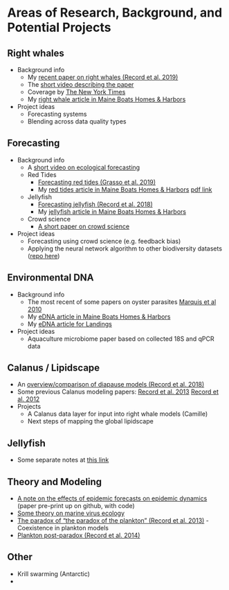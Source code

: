 # Areas of Research, Background, and Potential Projects

## Right whales

 - Background info
   - My [recent paper on right whales (Record et al. 2019)](https://tos.org/oceanography/article/rapid-climate-driven-circulation-changes-threaten-conservation-of-endangere)
   - The [short video describing the paper](https://vimeo.com/374791099)
   - Coverage by [The New York Times](https://www.nytimes.com/2019/05/23/science/right-whales-endangered.html)
   - My [right whale article in Maine Boats Homes & Harbors](https://maineboats.com/print/issue-153/uncertain-future-right-whales)
 - Project ideas
   - Forecasting systems
   - Blending across data quality types
   
## Forecasting

 - Background info
   - A [short video on ecological forecasting](https://vimeo.com/371223781)
   - Red Tides
     - [Forecasting red tides (Grasso et al. 2019)](https://esajournals.onlinelibrary.wiley.com/doi/full/10.1002/ecs2.2960)
     - My [red tides article in Maine Boats Homes & Harbors](https://maineboats.com/print/issue-150/hunt-red-tides) [pdf link](https://www.researchgate.net/publication/323113871_The_Hunt_for_Red_Tides_The_biology_of_toxic_algal_blooms/link/5c325334458515a4c712afe0/download)
   - Jellyfish
     - [Forecasting jellyfish (Record et al. 2018)](https://www.nrcresearchpress.com/doi/full/10.1139/anc-2017-0003)
     - My [jellyfish article in Maine Boats Homes & Harbors](https://maineboats.com/print/issue-141/unearthly-floating-objects)
   - Crowd science
     - [A short paper on crowd science](https://aslopubs.onlinelibrary.wiley.com/doi/full/10.1002/lob.10171)
 - Project ideas
   - Forecasting using crowd science (e.g. feedback bias)
   - Applying the neural network algorithm to other biodiversity datasets ([repo here](https://github.com/SeascapeScience/NeuralNetCast))
   
 ## Environmental DNA
 
  - Background info
    - The most recent of some papers on oyster parasites [Marquis et al 2010](https://www.researchgate.net/publication/335137727_Molecular_Epizootiology_of_Toxoplasma_gondii_and_Cryptosporidium_parvum_in_the_Eastern_Oyster_Crassostrea_virginica_from_Maine_USA)
    - My [eDNA article in Maine Boats Homes & Harbors](https://maineboats.com/print/issue-161/environmental-dna)
    - My [eDNA article for Landings](https://mlcalliance.org/2019/12/13/environmental-dna-the-next-map-of-the-ocean/)
  - Project ideas  
    - Aquaculture microbiome paper based on collected 18S and qPCR data
    
 ## Calanus / Lipidscape
 
   - An [overview/comparison of diapause models (Record et al. 2018)](https://onlinelibrary.wiley.com/doi/full/10.1111/jbi.13414)
   - Some previous Calanus modeling papers: [Record et al. 2013](https://www.sciencedirect.com/science/article/abs/pii/S0304380013001750) [Record et al. 2012](https://www.researchgate.net/publication/223958559_First_principles_of_copepod_development_help_explain_global_marine_diversity_patterns)
   - Projects
     - A Calanus data layer for input into right whale models (Camille)
     - Next steps of mapping the global lipidscape
     
## Jellyfish
  - Some separate notes at [this link](https://github.com/SeascapeScience/SeascapeScience.github.io/blob/master/ProjectIdeas/jellynotes.md)
  
## Theory and Modeling
  - [A note on the effects of epidemic forecasts on epidemic dynamics](https://github.com/SeascapeScience/SIRforecastfeedback) (paper pre-print up on github, with code)
  - [Some theory on marine virus ecology](https://www.frontiersin.org/articles/10.3389/fmars.2016.00251/full)
  - [The paradox of “the paradox of the plankton” (Record et al. 2013)](https://academic.oup.com/icesjms/article/71/2/236/777680) - Coexistence in plankton models
  - [Plankton post-paradox (Record et al. 2014)](https://academic.oup.com/icesjms/article/71/2/296/790726)
  
## Other
  - Krill swarming (Antarctic)
  - 
